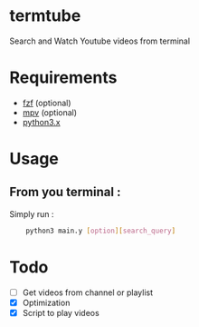 # termtube
Search and Watch Youtube videos from terminal
# Requirements
- [fzf](https://github.com/junegunn/fzf) (optional)
- [mpv](https://mpv.io/installation/) (optional)
- [python3.x](https://www.python.org/downloads/)

# Usage
## From you terminal :

Simply run :
```bash
    python3 main.y [option][search_query]
```
# Todo
- [ ] Get videos from channel or playlist
- [x] Optimization
- [x] Script to play videos
